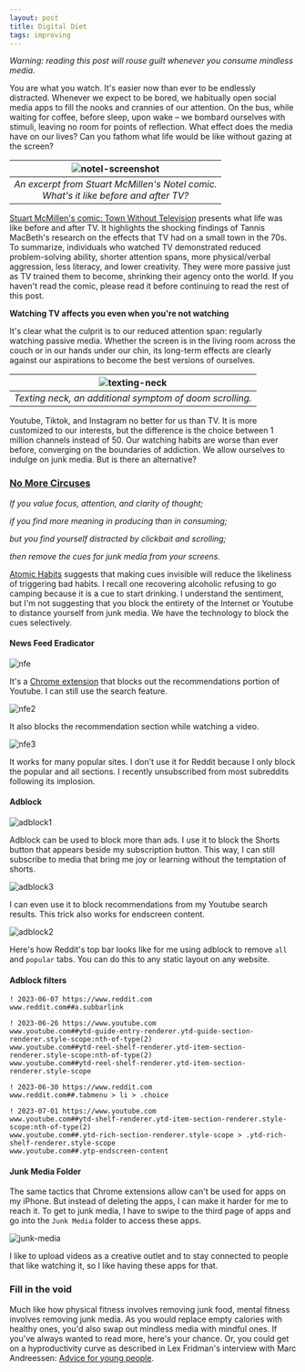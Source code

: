 ```yaml
---
layout: post
title: Digital Diet
tags: improving
---
```


_Warning: reading this post will rouse guilt whenever you consume mindless media._

You are what you watch. It's easier now than ever to be endlessly distracted. Whenever we expect to be bored, we habitually open social media apps to fill the nooks and crannies of our attention. On the bus, while waiting for coffee, before sleep, upon wake – we bombard ourselves with stimuli, leaving no room for points of reflection. What effect does the media have on our lives? Can you fathom what life would be like without gazing at the screen?

| ![notel-screenshot](/assets/digital-diet/notel-screenshot.png) |
|:--:| 
| _An excerpt from Stuart McMillen's Notel comic. <br> What's it like before and after TV?_ |

[Stuart McMillen's comic: Town Without Television](https://www.stuartmcmillen.com/comic/town-without-television-1-notel/) presents what life was like before and after TV. It highlights the shocking findings of Tannis MacBeth's research on the effects that TV had on a small town in the 70s. To summarize, individuals who watched TV demonstrated reduced problem-solving ability, shorter attention spans, more physical/verbal aggression, less literacy, and lower creativity. They were more passive just as TV trained them to become, shrinking their agency onto the world. If you haven't read the comic, please read it before continuing to read the rest of this post. 

__Watching TV affects you even when you're not watching__

It's clear what the culprit is to our reduced attention span: regularly watching passive media. Whether the screen is in the living room across the couch or in our hands under our chin, its long-term effects are clearly against our aspirations to become the best versions of ourselves.

| ![texting-neck](/assets/digital-diet/texting-neck.png) |
|:--:| 
| _Texting neck, an additional symptom of doom scrolling._ |

Youtube, Tiktok, and Instagram no better for us than TV. It is more customized to our interests, but the difference is the choice between 1 million channels instead of 50. Our watching habits are worse than ever before, converging on the boundaries of addiction. We allow ourselves to indulge on junk media. But is there an alternative?

### [No More Circuses](https://www.youtube.com/watch?v=fD1OQtXYEFE)

_If you value focus, attention, and clarity of thought;_

_if you find more meaning in producing than in consuming;_

_but you find yourself distracted by clickbait and scrolling;_

_then remove the cues for junk media from your screens._

[Atomic Habits](/atomic-habits) suggests that making cues invisible will reduce the likeliness of triggering bad habits. I recall one recovering alcoholic refusing to go camping because it is a cue to start drinking. I understand the sentiment, but I'm not suggesting that you block the entirety of the Internet or Youtube to distance yourself from junk media. We have the technology to block the cues selectively.

#### News Feed Eradicator

![nfe](assets/digital-diet/nfe.png)

It's a [Chrome extension](https://chrome.google.com/webstore/detail/news-feed-eradicator/fjcldmjmjhkklehbacihaiopjklihlgg) that blocks out the recommendations portion of Youtube. I can still use the search feature.

![nfe2](assets/digital-diet/nfe2.png)

It also blocks the recommendation section while watching a video.

![nfe3](assets/digital-diet/nfe3.png)

It works for many popular sites. I don't use it for Reddit because I only block the popular and all sections. I recently unsubscribed from most subreddits following its implosion.

#### Adblock

![adblock1](assets/digital-diet/adblock1.png)

Adblock can be used to block more than ads. I use it to block the Shorts button that appears beside my subscription button. This way, I can still subscribe to media that bring me joy or learning without the temptation of shorts.

![adblock3](assets/digital-diet/adblock3.png)

I can even use it to block recommendations from my Youtube search results. This trick also works for endscreen content.

![adblock2](assets/digital-diet/adblock2.png)

Here's how Reddit's top bar looks like for me using adblock to remove `all` and `popular` tabs. You can do this to any static layout on any website.

#### Adblock filters

```
! 2023-06-07 https://www.reddit.com
www.reddit.com##a.subbarlink

! 2023-06-26 https://www.youtube.com
www.youtube.com##ytd-guide-entry-renderer.ytd-guide-section-renderer.style-scope:nth-of-type(2)
www.youtube.com##ytd-reel-shelf-renderer.ytd-item-section-renderer.style-scope:nth-of-type(2)
www.youtube.com##ytd-reel-shelf-renderer.ytd-item-section-renderer.style-scope

! 2023-06-30 https://www.reddit.com
www.reddit.com##.tabmenu > li > .choice

! 2023-07-01 https://www.youtube.com
www.youtube.com##ytd-shelf-renderer.ytd-item-section-renderer.style-scope:nth-of-type(2)
www.youtube.com##.ytd-rich-section-renderer.style-scope > .ytd-rich-shelf-renderer.style-scope
www.youtube.com##.ytp-endscreen-content
```

#### Junk Media Folder

The same tactics that Chrome extensions allow can't be used for apps on my iPhone. But instead of deleting the apps, I can make it harder for me to reach it. To get to junk media, I have to swipe to the third page of apps and go into the `Junk Media` folder to access these apps. 

![junk-media](assets/digital-diet/junk-media.png)

I like to upload videos as a creative outlet and to stay connected to people that like watching it, so I like having these apps for that.

### Fill in the void

Much like how physical fitness involves removing junk food, mental fitness involves removing junk media. As you would replace empty calories with healthy ones, you'd also swap out mindless media with mindful ones. If you've always wanted to read more, here's your chance. Or, you could get on a hyproductivity curve as described in Lex Fridman's interview with Marc Andreessen: [Advice for young people](https://youtu.be/-hxeDjAxvJ8?t=10802).


